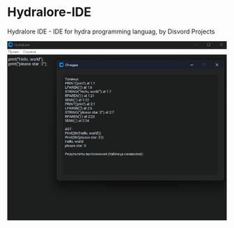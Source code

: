 # Hydralore-IDE
Hydralore IDE - IDE for hydra programming languag, by Disvord Projects

<img src="https://github.com/Disvord-projects/Hydralore-IDE/blob/main/hydralore_preview.png">
